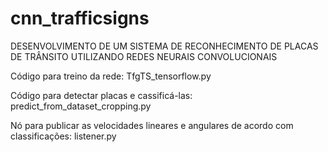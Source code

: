 # cnn_trafficsigns
DESENVOLVIMENTO DE UM SISTEMA DE RECONHECIMENTO DE PLACAS DE TRÂNSITO UTILIZANDO REDES NEURAIS CONVOLUCIONAIS

Código para treino da rede: TfgTS_tensorflow.py

Código para detectar placas e cassificá-las: predict_from_dataset_cropping.py

Nó para publicar as velocidades lineares e angulares de acordo com classificações: listener.py
